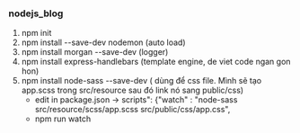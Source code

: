 ### nodejs_blog
1. npm init	
2. npm install --save-dev nodemon 	(auto load)
3. npm install morgan --save-dev	(logger)
4. npm install express-handlebars	(template engine, de  viet code ngan gon hon)
5. npm install node-sass --save-dev  (	dùng để css file. Mình sẽ tạo app.scss trong src/resource sau đó link nó sang public/css)
    - edit in package.json -> scripts": {"watch" : "node-sass src/resource/scss/app.scss src/public/css/app.css",
    - npm run watch
